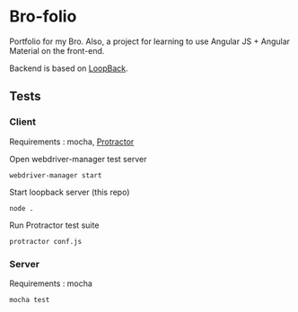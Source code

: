 # Bro-folio
Portfolio for my Bro. Also, a project for learning to use Angular JS + Angular
Material on the front-end.

Backend is based on [LoopBack](http://loopback.io).

## Tests
### Client
Requirements : mocha, [Protractor](http://www.protractortest.org/#/)

Open webdriver-manager test server
```
webdriver-manager start
```
Start loopback server (this repo)
```
node .
```
Run Protractor test suite
```
protractor conf.js
```

### Server
Requirements : mocha
```
mocha test
```

